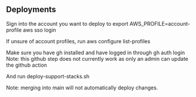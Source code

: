 ## Deployments

Sign into the account you want to deploy to
export AWS_PROFILE=account-profile
aws sso login

If unsure of account profiles, run aws configure list-profiles

Make sure you have gh installed and have logged in through gh auth login
Note: this github step does not currently work as only an admin can update the github action

And run deploy-support-stacks.sh

Note: merging into main will not automatically deploy changes.